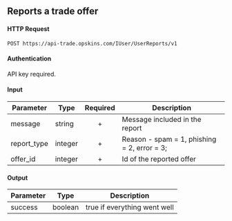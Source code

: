 ## Reports a trade offer

#### HTTP Request

`POST https://api-trade.opskins.com/IUser/UserReports/v1`

#### Authentication

API key required.

#### Input

Parameter   | Type    | Required   | Description
---------   | -----   | :--------: | -----------
message     | string  | +        | Message included in the report
report_type | integer | +        | Reason - spam = 1, phishing = 2, error = 3;
offer_id    | integer | +        | Id of the reported offer

#### Output

Parameter | Type    | Description
--------- | -----   | --------
success   | boolean | true if everything went well
